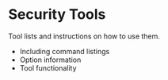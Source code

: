 # Security Tools
Tool lists and instructions on how to use them.
-  Including command listings
-  Option information
-  Tool functionality
